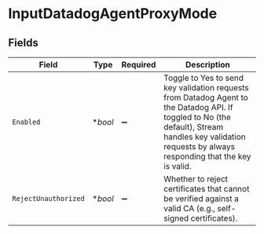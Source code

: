 # InputDatadogAgentProxyMode


## Fields

| Field                                                                                                                                                                                                   | Type                                                                                                                                                                                                    | Required                                                                                                                                                                                                | Description                                                                                                                                                                                             |
| ------------------------------------------------------------------------------------------------------------------------------------------------------------------------------------------------------- | ------------------------------------------------------------------------------------------------------------------------------------------------------------------------------------------------------- | ------------------------------------------------------------------------------------------------------------------------------------------------------------------------------------------------------- | ------------------------------------------------------------------------------------------------------------------------------------------------------------------------------------------------------- |
| `Enabled`                                                                                                                                                                                               | **bool*                                                                                                                                                                                                 | :heavy_minus_sign:                                                                                                                                                                                      | Toggle to Yes to send key validation requests from Datadog Agent to the Datadog API. If toggled to No (the default), Stream handles key validation requests by always responding that the key is valid. |
| `RejectUnauthorized`                                                                                                                                                                                    | **bool*                                                                                                                                                                                                 | :heavy_minus_sign:                                                                                                                                                                                      | Whether to reject certificates that cannot be verified against a valid CA (e.g., self-signed certificates).                                                                                             |